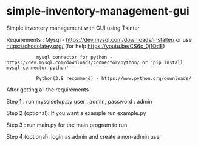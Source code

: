 # simple-inventory-management-gui
Simple inventory management with GUI using Tkinter

Requirements : Mysql - https://dev.mysql.com/downloads/installer/ or use https://chocolatey.org/ (for help https://youtu.be/CS6o_0j1QdE)
               
               mysql connector for python - https://dev.mysql.com/downloads/connector/python/ or 'pip install mysql-connector-python'
               
               Python(3.8 recommend) - https://www.python.org/downloads/

After getting all the requirements

Step 1 : run mysqlsetup.py
         user : admin, password : admin

Step 2 (optional): If you want a example run example.py

Step 3 : run main.py for the main program to run

Step 4 (optional): login as admin and create a non-admin user
